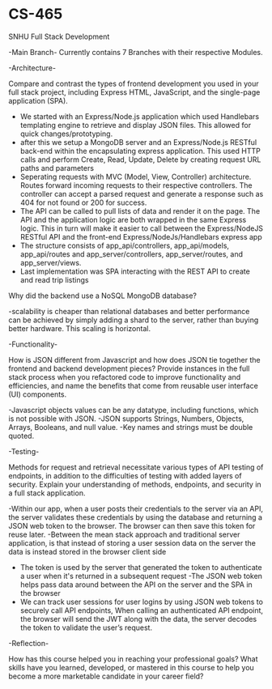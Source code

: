 # CS-465
SNHU
Full Stack Development


-Main Branch-
Currently contains 7 Branches with their respective Modules.



-Architecture-

Compare and contrast the types of frontend development you used in your full stack project, including Express HTML, JavaScript, and the single-page application (SPA).

- We started with an Express/Node.js application which used Handlebars templating engine to retrieve and display JSON files. This allowed for quick changes/prototyping.
- after this we setup a MongoDB server and an Express/Node.js RESTful back-end within the encapsulating express application. This used HTTP calls and perform Create, Read, Update, Delete by creating request URL paths and parameters
- Seperating requests with MVC (Model, View, Controller) architecture. Routes forward incoming requests to their respective controllers. The controller can accept a parsed request and generate a response such as 404 for not found or 200 for success.
- The API can be called to pull lists of data and render it on the page. The API and the application logic are both wrapped in the same Express logic. This in turn will make it easier to call between the Express/NodeJS RESTful API and the front-end Express/NodeJs/Handlebars express app
- The structure consists of app_api/controllers, app_api/models, app_api/routes and app_server/controllers, app_server/routes, and app_server/views.
- Last implementation was SPA interacting with the REST API to create and read trip listings

Why did the backend use a NoSQL MongoDB database?

-scalability is cheaper than relational databases and better performance can be achieved by simply adding a shard to the server, rather than buying better hardware.
This scaling is horizontal.


-Functionality-

How is JSON different from Javascript and how does JSON tie together the frontend and backend development pieces?
Provide instances in the full stack process when you refactored code to improve functionality and efficiencies, and name the benefits that come from reusable user interface (UI) components.

-Javascript objects values can be any datatype, including functions, which is not possible with JSON.
-JSON supports Strings, Numbers, Objects, Arrays, Booleans, and null value. 
-Key names and strings must be double quoted. 


-Testing-

Methods for request and retrieval necessitate various types of API testing of endpoints, in addition to the difficulties of testing with added layers of security. Explain your understanding of methods, endpoints, and security in a full stack application.

-Within our app, when a user posts their credentials to the server via an API, the server validates these credentials by using the database and returning a JSON web token to the browser. The browser can then save this token for reuse later.
-Between the mean stack approach and traditional server application, is that instead of storing a user session data on the server the data is instead stored in the browser client side
- The token is used by the server that generated the token to authenticate a user when it's returned in a subsequent request
-The JSON web token helps pass data around between the API on the server and the SPA in the browser
- We can track user sessions for user logins by using JSON web tokens to securely call API endpoints, When calling an authenticated API endpoint, the browser will send the JWT along with the data, the server decodes the token to validate the user’s request.





-Reflection-

How has this course helped you in reaching your professional goals? What skills have you learned, developed, or mastered in this course to help you become a more marketable candidate in your career field?
